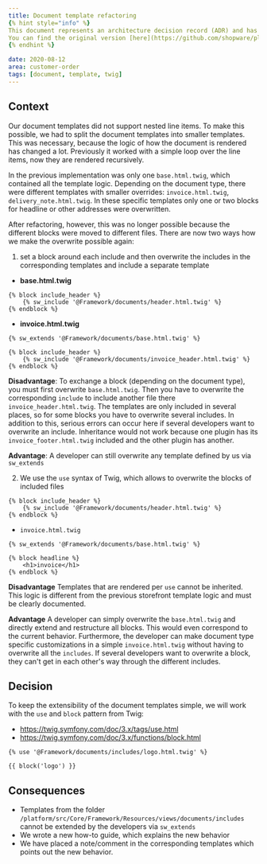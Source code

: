 ```yaml
---
title: Document template refactoring
{% hint style="info" %}
This document represents an architecture decision record (ADR) and has been mirrored from the ADR section in our Shopware 6 repository.
You can find the original version [here](https://github.com/shopware/platform/blob/trunk/adr/2020-08-12-document-template-refactoring.md)
{% endhint %}

date: 2020-08-12
area: customer-order
tags: [document, template, twig]
---
```


## Context
Our document templates did not support nested line items. To make this possible, we had to split the document templates into smaller templates.
This was necessary, because the logic of how the document is rendered has changed a lot. Previously it worked with a simple loop over the line items, now they are rendered recursively.

In the previous implementation was only one `base.html.twig`, which contained all the template logic.
Depending on the document type, there were different templates with smaller overrides: `invoice.html.twig`, `delivery_note.html.twig`.
In these specific templates only one or two blocks for headline or other addresses were overwritten.

After refactoring, however, this was no longer possible because the different blocks were moved to different files.
There are now two ways how we make the overwrite possible again: 

1. set a block around each include and then overwrite the includes in the corresponding templates and include a separate template

* **base.html.twig**
```twig
{% block include_header %}
    {% sw_include '@Framework/documents/header.html.twig' %}
{% endblock %}
```

* **invoice.html.twig**
```twig
{% sw_extends '@Framework/documents/base.html.twig' %}

{% block include_header %}
    {% sw_include '@Framework/documents/invoice_header.html.twig' %}
{% endblock %}
```

**Disadvantage**: 
To exchange a block (depending on the document type), you must first overwrite `base.html.twig`. 
Then you have to overwrite the corresponding `include` to include another file there `invoice_header.html.twig`.
The templates are only included in several places, so for some blocks you have to overwrite several includes.
In addition to this, serious errors can occur here if several developers want to overwrite an include. Inheritance would not work because one plugin has its `invoice_footer.html.twig` included and the other plugin has another.

**Advantage**:
A developer can still overwrite any template defined by us via `sw_extends`

2. We use the `use` syntax of Twig, which allows to overwrite the blocks of included files

```twig
{% block include_header %}
    {% sw_include '@Framework/documents/header.html.twig' %}
{% endblock %}
```

* `invoice.html.twig`
```twig
{% sw_extends '@Framework/documents/base.html.twig' %}

{% block headline %}
    <h1>invoice</h1>
{% endblock %}
```

**Disadvantage** 
Templates that are rendered per `use` cannot be inherited. This logic is different from the previous storefront template logic and must be clearly documented.

**Advantage** 
A developer can simply overwrite the `base.html.twig` and directly extend and restructure all blocks. This would even correspond to the current behavior.
Furthermore, the developer can make document type specific customizations in a simple `invoice.html.twig` without having to overwrite all the `includes`.
If several developers want to overwrite a block, they can't get in each other's way through the different includes.

## Decision
To keep the extensibility of the document templates simple, we will work with the `use` and `block` pattern from Twig:

* https://twig.symfony.com/doc/3.x/tags/use.html
* https://twig.symfony.com/doc/3.x/functions/block.html

```
{% use '@Framework/documents/includes/logo.html.twig' %}

{{ block('logo') }}
```

## Consequences
* Templates from the folder `/platform/src/Core/Framework/Resources/views/documents/includes` cannot be extended by the developers via `sw_extends`
* We wrote a new how-to guide, which explains the new behavior
* We have placed a note/comment in the corresponding templates which points out the new behavior.
